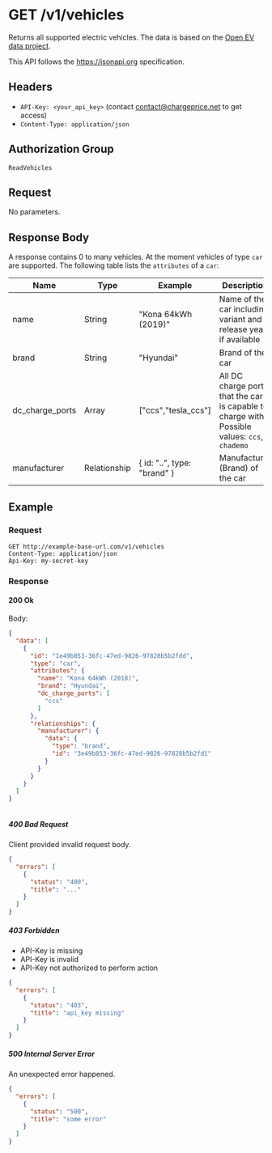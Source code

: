 # GET /v1/vehicles

Returns all supported electric vehicles. The data is based on the [Open EV data project](https://github.com/hoenic07/open-ev-data).

This API follows the https://jsonapi.org specification.

## Headers

* `API-Key: <your_api_key>` (contact contact@chargeprice.net to get access)
* `Content-Type: application/json`

## Authorization Group

`ReadVehicles`

## Request

No parameters.

## Response Body

A response contains 0 to many vehicles. At the moment vehicles of type `car` are supported.
The following table lists the `attributes` of a `car`:

| **Name**        | **Type**      | **Example**                 | **Description**                                                                                |
| --------------- | ------------- | --------------------------- | ---------------------------------------------------------------------------------------------- |
| name            | String        | "Kona 64kWh (2019)"         | Name of the car including variant and release year, if available                               |
| brand           | String        | "Hyundai"                   | Brand of the car                                                                               |
| dc_charge_ports | Array<String> | ["ccs","tesla_ccs"]         | All DC charge ports, that the car is capable to charge with. Possible values: `ccs`, `chademo` |
| manufacturer    | Relationship  | { id: "..", type: "brand" } | Manufacturer (Brand) of the car                                                                             |

## Example

### Request

```http
GET http://example-base-url.com/v1/vehicles
Content-Type: application/json
Api-Key: my-secret-key
```

### Response

#### 200 Ok

Body:
```json
{
  "data": [
    {
      "id": "1e49b853-36fc-47ed-9826-97828b5b2fdd",
      "type": "car",
      "attributes": {
        "name": "Kona 64kWh (2018)",
        "brand": "Hyundai",
        "dc_charge_ports": [
          "ccs"
        ]
      },
      "relationships": {
        "manufacturer": {
          "data": {
            "type": "brand",
            "id": "3e49b853-36fc-47ed-9826-97828b5b2fd1"
          }
        }
      }
    }
  ]
}



```

##### 400 Bad Request

Client provided invalid request body.

```json
{
  "errors": [
    {
      "status": "400",
      "title": "..."
    }
  ]
}
```

##### 403 Forbidden

* API-Key is missing
* API-Key is invalid
* API-Key not authorized to perform action

```json
{
  "errors": [
    {
      "status": "403",
      "title": "api_key missing"
    }
  ]
}
```

##### 500 Internal Server Error

An unexpected error happened.

```json
{
  "errors": [
    {
      "status": "500",
      "title": "some error"
    }
  ]
}
```
